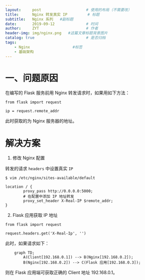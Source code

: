 ```yaml
---
layout:     post                    # 使用的布局（不需要改）
title:      Nginx 转发真实 IP         # 标题 
subtitle:   Nginx 系列   #副标题
date:       2019-09-12              # 时间
author:     ZYT                     # 作者
header-img: img/nginx.png   #这篇文章标题背景图片
catalog: true                       # 是否归档
tags:
    - Nginx                   #标签
    - 基础架构
---
```


# 一、问题原因

在编写的 Flask 服务前用 Nginx 转发请求时，如果用如下方法：

```
from flask import request

ip = request.remote_addr
```

此时获取的为 Nginx 服务器的地址。

# 解决方案

1. 修改 Nginx 配置

转发的请求 `headers` 中设置真实 `IP`

```
$ vim /etc/nginx/sites-available/default

location / {
        proxy_pass http://0.0.0.0:5000;
        # 在配置中添加 IP 地址转发
        proxy_set_header X-Real-IP $remote_addr;
}
```

2. Flask 应用获取 IP 地址

```
from flask import request

request.headers.get('X-Real-Ip', '')
```

此时，如果请求如下：

```mermaid
    graph TD;
        A(Client[192.168.0.1]) --> B(Nginx[192.168.0.2]);
        B(Nginx[192.168.0.2]) --> C(Flask 应用[192.168.0.3]);
```

则在 Flask 应用端可获取正确的 Client 地址 192.168.0.1。